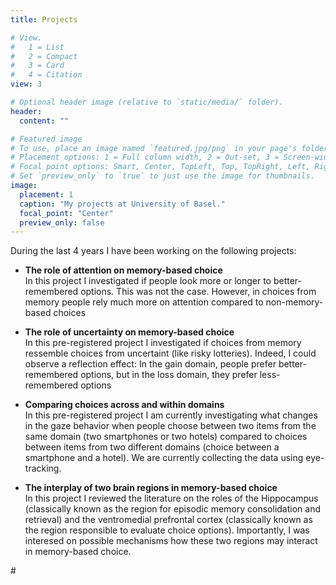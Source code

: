 ```yaml
---
title: Projects

# View.
#   1 = List
#   2 = Compact
#   3 = Card
#   4 = Citation
view: 3

# Optional header image (relative to `static/media/` folder).
header:
  content: ""

# Featured image
# To use, place an image named `featured.jpg/png` in your page's folder.
# Placement options: 1 = Full column width, 2 = Out-set, 3 = Screen-width
# Focal point options: Smart, Center, TopLeft, Top, TopRight, Left, Right, BottomLeft, Bottom, BottomRight
# Set `preview_only` to `true` to just use the image for thumbnails.
image:
  placement: 1
  caption: "My projects at University of Basel."
  focal_point: "Center"
  preview_only: false
---
```

During the last 4 years I have been working on the following projects: 
- <b> The role of attention on memory-based choice </b><br>
In this project I investigated if people look more or longer to better-remembered options. This was not the case. However, in choices from memory people rely much more on attention compared to non-memory-based choices

- <b> The role of uncertainty on memory-based choice </b><br>
In this pre-registered project I investigated if choices from memory ressemble choices from uncertaint (like risky lotteries). Indeed, I could observe a reflection effect: In the gain domain, people prefer better-remembered options, but in the loss domain, they prefer less-remembered options

- <b> Comparing choices across and within domains </b><br>
In this pre-registered project I am currently investigating what changes in the gaze behavior when people choose between two items from the same domain (two smartphones or two hotels) compared to choices between items from two different domains (choice between a smartphone and a hotel). We are currently collecting the data using eye-tracking. 

- <b> The interplay of two brain regions in memory-based choice </b><br>
In this project I reviewed the literature on the roles of the Hippocampus (classically known as the region for episodic memory consolidation and retrieval) and the ventromedial prefrontal cortex (classically known as the region responsible to evaluate choice options). Importantly, I was interesed on possible mechanisms how these two regions may interact in memory-based choice.

#<script>(function(t,e,s,o){var n,a,c;t.SMCX=t.SMCX||[],e.getElementById(o)||(n=e.getElementsByTagName(s),a=n[n.length-#1],c=e.createElement(s),c.type="text/javascript",c.async=!0,c.id=o,c.src="https://widget.surveymonkey.com/collect/website/js/tRaiETqnLgj758hTBazgd6CMFpew_2Fr2Nk#49S4GeQJ8e05jwDThyZJuJLK51b8_2Fu3.js",a.parentNode.insertBefore(c,a))})(window,document,"script","smcx-sdk");</script>
